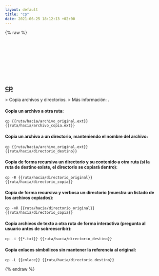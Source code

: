 ```yaml
---
layout: default
title: "cp"
date: 2021-06-25 18:12:13 +02:00
---
```

{% raw %}
<h2 id="cp">
  <a href="/es/common/cp.html">cp</a> <a href="#cp"><svg class="icon">
    <use href="/assets/images/unicode_sprite.svg#link" />
  </svg></a>
</h2>
> Copia archivos y directorios.
> Más información: <https://www.gnu.org/software/coreutils/cp>.

#### Copia un archivo a otra ruta:
```shell
cp {{ruta/hacia/archivo_original.ext}} {{ruta/hacia/archivo_copia.ext}}
```
#### Copia un archivo a un directorio, manteniendo el nombre del archivo:
```shell
cp {{ruta/hacia/archivo_original.ext}} {{ruta/hacia/directorio_destino}}
```
#### Copia de forma recursiva un directorio y su contenido a otra ruta (si la ruta de destino existe, el directorio se copiará dentro):
```shell
cp -R {{ruta/hacia/directorio_original}} {{ruta/hacia/directorio_copia}}
```
#### Copia de forma recursiva y verbosa un directorio (muestra un listado de los archivos copiados):
```shell
cp -vR {{ruta/hacia/directorio_original}} {{ruta/hacia/directorio_copia}}
```
#### Copia archivos de texto a otra ruta de forma interactiva (pregunta al usuario antes de sobreescribir):
```shell
cp -i {{*.txt}} {{ruta/hacia/directorio_destino}}
```
#### Copia enlaces simbólicos sin mantener la referencia al original:
```shell
cp -L {{enlace}} {{ruta/hacia/directorio_destino}}
```
{% endraw %}